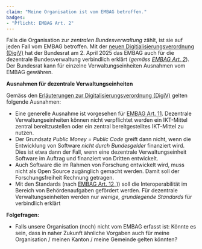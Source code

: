 ```yaml
---
claim: "Meine Organisation ist vom EMBAG betroffen."
badges: 
- "Pflicht: EMBAG Art. 2"
---
```


Falls die Organisation zur *zentralen Bundesverwaltung* zählt, ist sie auf jeden Fall vom EMBAG betroffen. Mit der [neuen Digitialisierungsverordnung (DigiV)](https://www.admin.ch/gov/de/start/dokumentation/medienmitteilungen.msg-id-104701.html) hat der Bundesrat am 2. April 2025 das EMBAG auch für die dezentrale Bundesverwaltung verbindlich erklärt (_gemäss [EMBAG Art. 2](https://www.fedlex.admin.ch/eli/fga/2023/787/de#art_2)_). Der Bundesrat kann für einzelne Verwaltungseinheiten Ausnahmen vom EMBAG gewähren.


**Ausnahmen für dezentrale Verwaltungseinheiten** 

Gemäss den [Erläuterungen zur Digitalisierungsverordnung (DigiV)](https://www.newsd.admin.ch/newsd/message/attachments/92682.pdf) gelten folgende Ausnahmen:

* Eine generelle Ausnahme ist vorgesehen für [EMBAG Art. 11](https://www.fedlex.admin.ch/eli/fga/2023/787/de#art_11). Dezentrale Verwaltungseinheiten können nicht verpflichtet werden ein IKT-Mittel zentral bereitzustellen oder ein zentral bereitgestelltes 
IKT-Mittel zu nutzen.
* Der Grundsatz _Public Money = Public Code_ greift dann nicht, wenn die Entwicklung von Software _nicht durch Bundesgelder_ finanziert wird. Dies ist etwa dann der Fall, wenn eine dezentrale Verwaltungseinheit Software im Auftrag und finanziert von Dritten entwickelt.
* Auch Software die im Rahmen von Forschung entwickelt wird, muss nicht als Open Source zugänglich gemacht werden. Damit soll der Forschungsfreiheit Rechnung getragen. 
* Mit den Standards (nach [EMBAG Art. 12](https://www.fedlex.admin.ch/eli/fga/2023/787/de#art_12)_)) soll die Interoperabilität im Bereich von Behördenaufgaben gefördert werden. Für dezentrale Verwaltungseinheiten werden nur _wenige, grundlegende Standards_ für verbindlich erklärt

**Folgefragen:**

* Falls unsere Organisation (noch) nicht vom EMBAG erfasst ist: Könnte es sein, dass in naher Zukunft ähnliche Vorgaben auch für meine Organisation / meinen Kanton / meine Gemeinde gelten könnten?
